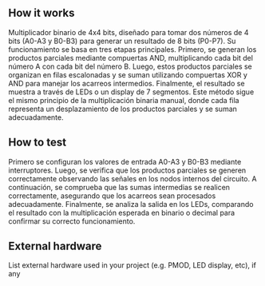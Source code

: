 <!---

This file is used to generate your project datasheet. Please fill in the information below and delete any unused
sections.

You can also include images in this folder and reference them in the markdown. Each image must be less than
512 kb in size, and the combined size of all images must be less than 1 MB.
-->

## How it works

Multiplicador binario de 4x4 bits, diseñado para tomar dos números de 4 bits (A0-A3 y B0-B3) para generar un resultado de 8 bits (P0-P7). Su funcionamiento se basa en tres etapas principales. Primero, se generan los productos parciales mediante compuertas AND, multiplicando cada bit del número A con cada bit del número B. Luego, estos productos parciales se organizan en filas escalonadas y se suman utilizando compuertas XOR y AND para manejar los acarreos intermedios. Finalmente, el resultado se muestra a través de LEDs o un display de 7 segmentos. Este método sigue el mismo principio de la multiplicación binaria manual, donde cada fila representa un desplazamiento de los productos parciales y se suman adecuadamente.

## How to test

Primero se configuran los valores de entrada A0-A3 y B0-B3 mediante interruptores. Luego, se verifica que los productos parciales se generen correctamente observando las señales en los nodos internos del circuito. A continuación, se comprueba que las sumas intermedias se realicen correctamente, asegurando que los acarreos sean procesados adecuadamente. Finalmente, se analiza la salida en los LEDs, comparando el resultado con la multiplicación esperada en binario o decimal para confirmar su correcto funcionamiento.

## External hardware

List external hardware used in your project (e.g. PMOD, LED display, etc), if any
